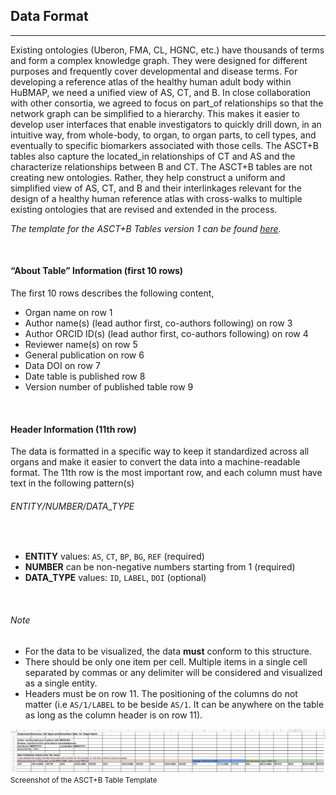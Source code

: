 ## Data Format
---

Existing ontologies (Uberon, FMA, CL, HGNC, etc.) have thousands of terms and form a complex knowledge graph. They were designed for different purposes and frequently cover developmental and disease terms. For developing a reference atlas of the healthy human adult body within HuBMAP, we need a unified view of AS, CT, and B. In close collaboration with other consortia, we agreed to focus on part_of relationships so that the network graph can be simplified to a hierarchy. This makes it easier to develop user interfaces that enable investigators to quickly drill down, in an intuitive way, from whole-body, to organ, to organ parts, to cell types, and eventually to specific biomarkers associated with those cells. The ASCT+B tables also capture the located_in relationships of CT and AS and the characterize relationships between B and CT. The ASCT+B tables are not creating new ontologies. Rather, they help construct a uniform and simplified view of AS, CT, and B and their interlinkages relevant for the design of a healthy human reference atlas with cross-walks to multiple existing ontologies that are revised and extended in the process.


*The template for the ASCT+B Tables version 1 can be found [here](https://docs.google.com/spreadsheets/d/1tK916JyG5ZSXW_cXfsyZnzXfjyoN-8B2GXLbYD6_vF0/edit#gid=2034682742).*

<br>

#### “About Table” Information (first 10 rows)

The first 10 rows describes the following content,

- Organ name on row 1
- Author name(s) (lead author first, co-authors following) on row 3
- Author ORCID ID(s) (lead author first, co-authors following) on row 4
- Reviewer name(s) on row 5
- General publication on row 6
- Data DOI on row 7
- Date table is published row 8
- Version number of published table row 9

<br>

#### Header Information (11th row)

The data is formatted in a specific way to keep it standardized across all organs and make it easier to convert the data into a machine-readable format. The 11th row is the most important row, and each column must have text in the following pattern(s)

<div class="text-center bg-light py-3">
  <h6 class="m-0">ENTITY/NUMBER/DATA_TYPE</h6>
</div>

<br>

- **ENTITY** values: `AS`, `CT`, `BP`, `BG`, `REF` (required)
- **NUMBER** can be non-negative numbers starting from 1 (required)
- **DATA_TYPE** values: `ID`, `LABEL`, `DOI` (optional)

<br>

###### Note

- For the data to be visualized, the data **must** conform to this structure. 
- There should be only one item per cell. Multiple items in a single cell separated by commas or any delimiter will be considered and visualized as a single entity. 
- Headers must be on row 11. The positioning of the columns do not matter (i.e `AS/1/LABEL` to be beside `AS/1`. It can be anywhere on the table as long as the column header is on row 11).

<div class="text-center"> 
  <img src="assets/docs/data-format/table.png" class="md-img p-2 w-100">
  <small>Screenshot of the ASCT+B Table Template</small>
</div>
